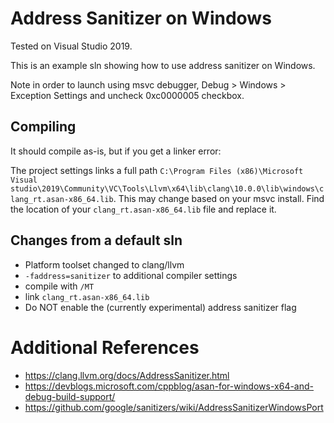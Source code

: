 # Address Sanitizer on Windows #

Tested on Visual Studio 2019.

This is an example sln showing how to use address sanitizer on Windows.

Note in order to launch using msvc debugger, Debug > Windows > Exception Settings and uncheck 0xc0000005 checkbox.

## Compiling ##

It should compile as-is, but if you get a linker error:

The project settings links a full path `C:\Program Files (x86)\Microsoft Visual studio\2019\Community\VC\Tools\Llvm\x64\lib\clang\10.0.0\lib\windows\clang_rt.asan-x86_64.lib`.  This may change based on your msvc install.  Find the location of your `clang_rt.asan-x86_64.lib` file and replace it.

## Changes from a default sln ##

 - Platform toolset changed to clang/llvm
 - `-faddress=sanitizer` to additional compiler settings
 - compile with `/MT` 
 - link `clang_rt.asan-x86_64.lib`
 - Do NOT enable the (currently experimental) address sanitizer flag
 
# Additional References #

 - <https://clang.llvm.org/docs/AddressSanitizer.html>
 - <https://devblogs.microsoft.com/cppblog/asan-for-windows-x64-and-debug-build-support/>
 - <https://github.com/google/sanitizers/wiki/AddressSanitizerWindowsPort>
 
